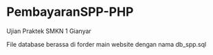 # PembayaranSPP-PHP
Ujian Praktek SMKN 1 Gianyar

File database berassa di forder main website dengan nama db_spp.sql
